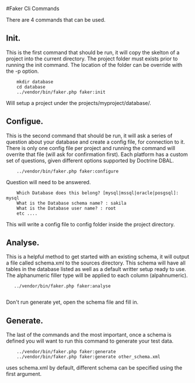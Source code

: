 #Faker Cli Commands

There are 4 commands that can be used.

## Init.

This is the first command that should be run, it will copy the skelton of a project into the current directory. The project folder must exists prior to running the init command. The location of the folder can be override with the -p option.

```
    mkdir database
    cd database
    ../vendor/bin/faker.php faker:init
```

Will setup a project under the projects/myproject/database/. 

## Configue.
This is the second command that should be run, it will ask a series of question about your database and create a config file, for connection to it. There is only one config file per project and running the command will overrite that file (will ask for confirmation first). Each platform has a custom set of questions, given different options supported by Doctrine DBAL.

```
    ../vendor/bin/faker.php faker:configure
```

Question will need to be answered.
```    
    Which Database does this belong? [mysql|mssql|oracle|posgsql]: mysql
    What is the Database schema name? : sakila
    What is the Database user name? : root
    etc ....
```
This will write a config file to config folder inside the project directory.

## Analyse.

This is a helpful method to get started with an existing schema, it will output a file called schema.xml to the sources directory. This schema will have all tables in the database listed as well as a default writter setup ready to use. The alphanumeric filler type will be applied to each column (alpahnumeric). 

```
   ../vendor/bin/faker.php faker:analyse
   
```

Don't run generate yet, open the schema file and fill in.

## Generate.

The last of the commands and the most important, once a schema is defined you will want to run this command to generate your test data.

```
    ../vendor/bin/faker.php faker:generate 
    ../vendor/bin/faker.php faker:generate other_schema.xml
```
uses schema.xml by default, different schema can be specified using the first argument.
